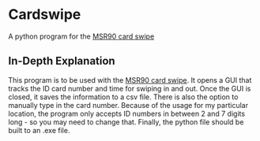 # Cardswipe
A python program for the [MSR90 card swipe](https://www.amazon.com/MSR90-Magnetic-Credit-Reader-Deftun/dp/B01DUB4GVO/ref=sr_1_3?crid=WQ0TEUDW41LP&keywords=card+swipe&qid=1649191097&sprefix=card+swipe%2Caps%2C222&sr=8-3 "MSR90 on Amazon")

## In-Depth Explanation
This program is to be used with the [MSR90 card swipe](https://www.amazon.com/MSR90-Magnetic-Credit-Reader-Deftun/dp/B01DUB4GVO/ref=sr_1_3?crid=WQ0TEUDW41LP&keywords=card+swipe&qid=1649191097&sprefix=card+swipe%2Caps%2C222&sr=8-3 "MSR90 on Amazon"). It opens a GUI that tracks the ID card number and time for swiping in and out. Once the GUI is closed, it saves the information to a csv file. There is also the option to manually type in the card number. Because of the usage for my particular location, the program only accepts ID numbers in between 2 and 7 digits long - so you may need to change that. Finally, the python file should be built to an .exe file.
